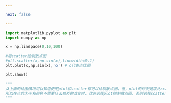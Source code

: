 ```yaml
---

next: false

---
```




<BlogInfo id="548"/>

```python
import matplotlib.pyplot as plt
import numpy as np

x = np.linspace(0,10,100)

#用scatter绘制散点图
#plt.scatter(x,np.sin(x),linewidth=0.1)
plt.plot(x,np.sin(x),'o') # o代表点状图

plt.show()

"""
从上面的绘图情况可以知道使用plot和scatter都可以绘制散点图，但，plot的绘制速度比scatter快，
所以在点的大小和颜色不需要什么额外的改变时，优先选择plot绘制散点图，否则选择scatter绘制   
"""
```



<ActionBox />

